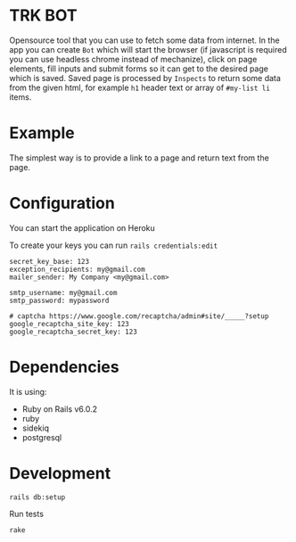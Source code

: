 # TRK BOT

Opensource tool that you can use to fetch some data from internet. In the app
you can create `Bot` which will start the browser (if javascript is required you
can use headless chrome instead of mechanize), click on page elements, fill
inputs and submit forms so it can get to the desired page which is saved. Saved
page is processed by `Inspects` to return some data from the given html, for
example `h1` header text or array of `#my-list li` items.

# Example

The simplest way is to provide a link to a page and return text from the page.


# Configuration

You can start the application on Heroku


To create your keys you can run `rails credentials:edit`

```
secret_key_base: 123
exception_recipients: my@gmail.com
mailer_sender: My Company <my@gmail.com>

smtp_username: my@gmail.com
smtp_password: mypassword

# captcha https://www.google.com/recaptcha/admin#site/_____?setup
google_recaptcha_site_key: 123
google_recaptcha_secret_key: 123
```

# Dependencies

It is using:
* Ruby on Rails v6.0.2
* ruby
* sidekiq
* postgresql

# Development

```
rails db:setup
```

Run tests

```
rake
```
